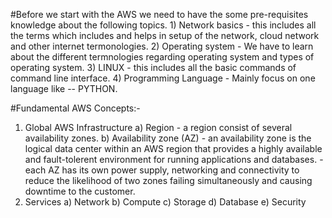   #Before we start with the AWS we need to have the some pre-requisites knowledge about the following topics.
    1) Network basics - this includes all the terms which includes and helps in setup of the network, cloud network and other internet termonologies.
    2) Operating system - We have to learn about the different termnologies regarding operating system and types of operating system.
    3) LINUX - this includes all the basic commands of command line interface.
    4) Programming Language - Mainly focus on one language like -- PYTHON.

#Fundamental AWS Concepts:-

  1) Global AWS Infrastructure
    a) Region
          - a region consist of several availability zones.
    b) Availability zone (AZ)
          - an availability zone is the logical data center within an AWS region that provides a highly available and fault-tolerent environment for running applications and databases.
          - each AZ has its own power supply, networking and connectivity to reduce the likelihood of two zones failing simultaneously and causing downtime to the customer.
  3) Services
    a) Network
    b) Compute
    c) Storage
    d) Database
    e) Security

